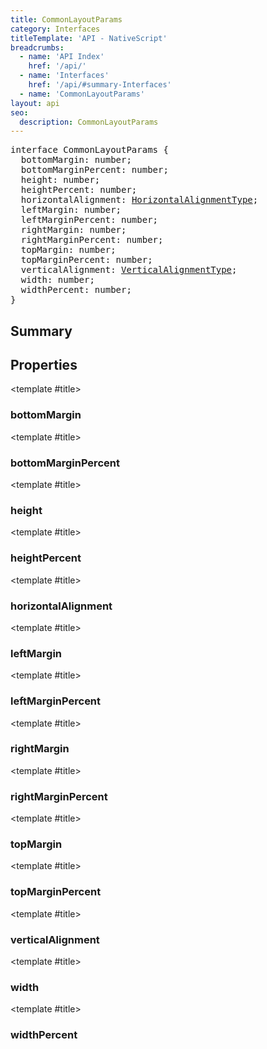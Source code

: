 ```yaml
---
title: CommonLayoutParams
category: Interfaces
titleTemplate: 'API - NativeScript'
breadcrumbs: 
  - name: 'API Index'
    href: '/api/'
  - name: 'Interfaces'
    href: '/api/#summary-Interfaces'
  - name: 'CommonLayoutParams'
layout: api
seo:
  description: CommonLayoutParams
---
```


<!-- This page is auto generated, do not edit manually. -->
<!-- Run "yarn generate:api-docs" to regenerate -->

<script setup lang="ts">
  import { provide } from "vue";
  import API_DATA from "./CommonLayoutParams.data.json";
  
  provide('API_DATA', API_DATA);
</script>

<APIRefHierarchy v-once />

<pre class="not-prose [&_a]:text-blue-400 [&_a]:no-underline">interface CommonLayoutParams {
  bottomMargin: number;
  bottomMarginPercent: number;
  height: number;
  heightPercent: number;
  horizontalAlignment: <a href="/api/namespace/CoreTypes#horizontalalignmenttype">HorizontalAlignmentType</a>;
  leftMargin: number;
  leftMarginPercent: number;
  rightMargin: number;
  rightMarginPercent: number;
  topMargin: number;
  topMarginPercent: number;
  verticalAlignment: <a href="/api/namespace/CoreTypes#verticalalignmenttype">VerticalAlignmentType</a>;
  width: number;
  widthPercent: number;
}</pre>

## <Heading ignore>Summary</Heading>

<APIRefSummary v-once />

## Properties

<div class="">

<APIRef for="26580" v-once>

<template #title>

### bottomMargin

</template>

</APIRef>

</div>

<div class="">

<APIRef for="26584" v-once>

<template #title>

### bottomMarginPercent

</template>

</APIRef>

</div>

<div class="">

<APIRef for="26574" v-once>

<template #title>

### height

</template>

</APIRef>

</div>

<div class="">

<APIRef for="26576" v-once>

<template #title>

### heightPercent

</template>

</APIRef>

</div>

<div class="">

<APIRef for="26585" v-once>

<template #title>

### horizontalAlignment

</template>

</APIRef>

</div>

<div class="">

<APIRef for="26577" v-once>

<template #title>

### leftMargin

</template>

</APIRef>

</div>

<div class="">

<APIRef for="26581" v-once>

<template #title>

### leftMarginPercent

</template>

</APIRef>

</div>

<div class="">

<APIRef for="26579" v-once>

<template #title>

### rightMargin

</template>

</APIRef>

</div>

<div class="">

<APIRef for="26583" v-once>

<template #title>

### rightMarginPercent

</template>

</APIRef>

</div>

<div class="">

<APIRef for="26578" v-once>

<template #title>

### topMargin

</template>

</APIRef>

</div>

<div class="">

<APIRef for="26582" v-once>

<template #title>

### topMarginPercent

</template>

</APIRef>

</div>

<div class="">

<APIRef for="26586" v-once>

<template #title>

### verticalAlignment

</template>

</APIRef>

</div>

<div class="">

<APIRef for="26573" v-once>

<template #title>

### width

</template>

</APIRef>

</div>

<div class="">

<APIRef for="26575" v-once>

<template #title>

### widthPercent

</template>

</APIRef>

</div>
